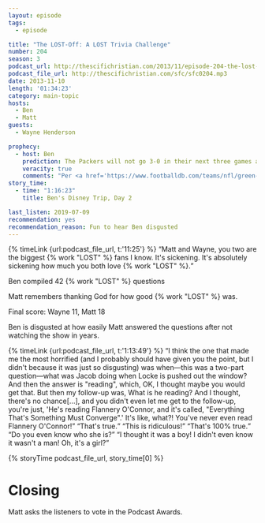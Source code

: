 ```yaml
---
layout: episode
tags:
  - episode

title: "The LOST-Off: A LOST Trivia Challenge"
number: 204
season: 3
podcast_url: http://thescifichristian.com/2013/11/episode-204-the-lost-off-a-lost-trivia-challenge/
podcast_file_url: http://thescifichristian.com/sfc/sfc0204.mp3
date: 2013-11-10
length: '01:34:23'
category: main-topic
hosts:
  - Ben
  - Matt
guests:
  - Wayne Henderson

prophecy:
  - host: Ben
    prediction: The Packers will not go 3-0 in their next three games against the Eagles, Giants, and Vikings while Aaron Rodgers is out (as predicted by Wayne Henderson).
    veracity: true
    comments: "Per <a href='https://www.footballdb.com/teams/nfl/green-bay-packers/results/2013'>The Football Database</a>, the Packers went 0-2-1."
story_time:
  - time: "1:16:23"
    title: Ben's Disney Trip, Day 2

last_listen: 2019-07-09
recommendation: yes
recommendation_reason: Fun to hear Ben disgusted
---
```

<div class="quote">
  {% timeLink {url:podcast_file_url, t:'11:25'} %}
  <q class="ben">Matt and Wayne, you two are the biggest {% work "LOST" %} fans I know. It's sickening. It's absolutely sickening how much you both love {% work "LOST" %}.</q>
</div>

Ben compiled 42 {% work "LOST" %} questions

Matt remembers thanking God for how good {% work "LOST" %} was. 

Final score: Wayne 11, Matt 18

Ben is disgusted at how easily Matt answered the questions after not watching the show in years. 

<div class="quote">
  {% timeLink {url:podcast_file_url, t:'1:13:49'} %}
  <q class="ben">I think the one that made me the most horrified (and I probably should have given you the point, but I didn't because it was just so disgusting) was when—this was a two-part question—what was Jacob doing when Locke is pushed out the window? And then the answer is "reading", which, OK, I thought maybe you would get that. But then my follow-up was, What is he reading? And I thought, there's no chance[...], and you didn't even let me get to the follow-up, you're just, 'He's reading Flannery O'Connor, and it's called, "Everything That's Something Must Converge".' It's like, what?! You've never even read Flannery O'Connor!</q>
  <q class="matt">That's true.</q>
  <q class="ben">This is ridiculous!</q>
  <q class="matt">That's 100% true.</q>
  <q class="ben">Do you even know who she is?</q>
  <q class="matt">I thought it was a boy! I didn't even know it wasn't a man! Oh, it's a girl?</q>
</div>

{% storyTime podcast_file_url, story_time[0] %}



# Closing
Matt asks the listeners to vote in the Podcast Awards. 